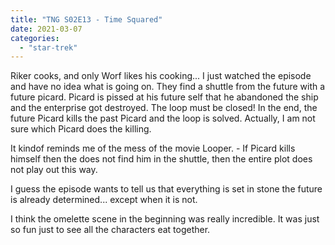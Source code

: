```yaml
---
title: "TNG S02E13 - Time Squared"
date: 2021-03-07
categories:
  - "star-trek"
---
```


Riker cooks, and only Worf likes his cooking... I just watched the episode and have no idea what is going on. They find a shuttle from the future with a future picard. Picard is pissed at his future self that he abandoned the ship and the enterprise got destroyed. The loop must be closed! In the end, the future Picard kills the past Picard and the loop is solved. Actually, I am not sure which Picard does the killing.

It kindof reminds me of the mess of the movie Looper. - If Picard kills himself then the does not find him in the shuttle, then the entire plot does not play out this way.

I guess the episode wants to tell us that everything is set in stone the future is already determined... except when it is not.

I think the omelette scene in the beginning was really incredible. It was just so fun just to see all the characters eat together.
